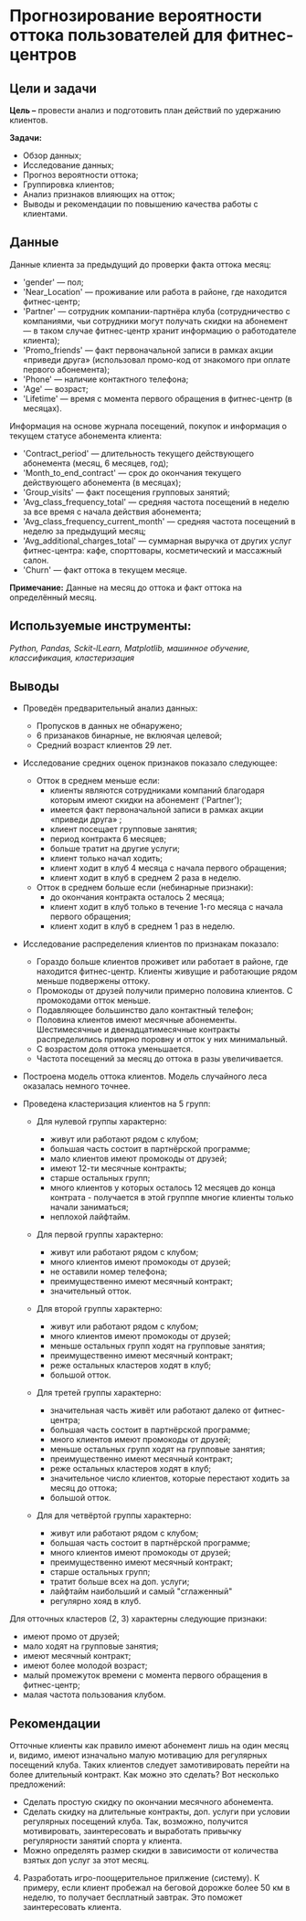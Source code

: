 # Прогнозирование вероятности оттока пользователей для фитнес-центров

## Цели и задачи

**Цель –** провести анализ и подготовить план действий по удержанию клиентов.

**Задачи:**
- Обзор данных;
- Исследование данных;
- Прогноз вероятности оттока;
- Группировка клиентов;
- Анализ признаков влияющих на отток;
- Выводы и рекомендации по повышению качества работы с клиентами.

## Данные
Данные клиента за предыдущий до проверки факта оттока месяц:

- 'gender' — пол;
- 'Near_Location' — проживание или работа в районе, где находится фитнес-центр;
- 'Partner' — сотрудник компании-партнёра клуба (сотрудничество с компаниями, чьи сотрудники могут получать скидки на абонемент — в таком случае фитнес-центр хранит информацию о работодателе клиента);
- 'Promo_friends' — факт первоначальной записи в рамках акции «приведи друга» (использовал промо-код от знакомого при оплате первого абонемента);
- 'Phone' — наличие контактного телефона;
- 'Age' — возраст;
- 'Lifetime' — время с момента первого обращения в фитнес-центр (в месяцах).

Информация на основе журнала посещений, покупок и информация о текущем статусе абонемента клиента:

- 'Contract_period' — длительность текущего действующего абонемента (месяц, 6 месяцев, год);
- 'Month_to_end_contract' — срок до окончания текущего действующего абонемента (в месяцах);
- 'Group_visits' — факт посещения групповых занятий;
- 'Avg_class_frequency_total' — средняя частота посещений в неделю за все время с начала действия абонемента;
- 'Avg_class_frequency_current_month' — средняя частота посещений в неделю за предыдущий месяц;
- 'Avg_additional_charges_total' — суммарная выручка от других услуг фитнес-центра: кафе, спорттовары, косметический и массажный салон.
- 'Churn' — факт оттока в текущем месяце.

**Примечание:** Данные на месяц до оттока и факт оттока на определённый месяц.

## Используемые инструменты: 
*Python, Pandas, Sckit-lLearn, Matplotlib, машинное обучение, классификация, кластеризация*

## Выводы
- Проведён предварительный анализ данных:
    - Пропусков в данных не обнаружено;
    - 6 призанаков бинарные, не вклюячая целевой;
    - Средний возраст клиентов 29 лет.
- Исследование средних оценок признаков показало следующее:
    - Отток в среднем меньше если:
        - клиенты являются сотрудниками компаний благодаря которым имеют скидки на абонемент ('Partner');
        - имеется факт первоначальной записи в рамках акции «приведи друга» ;
        - клиент посещает групповые занятия;
        - период контракта 6 месяцев;
        - больше тратит на другие услуги;
        - клиент только начал ходить;
        - клиент ходит в клуб 4 месяца с начала первого обращения;
        - клиент ходит в клуб в среднем 2 раза в неделю.
    - Отток в среднем больше если (небинарные признаки):
        - до окончания контракта осталось 2 месяца;
        - клиент ходит в клуб только в течение 1-го месяца с начала первого обращения;
        - клиент ходит в клуб в среднем 1 раз в неделю.
- Исследование распределения клиентов по признакам показало:
    - Гораздо больше клиентов проживет или работает в районе, где находится фитнес-центр. Клиенты живущие и работающие рядом меньше подвержены оттоку.
    - Промокоды от друзей получили примерно половина клиентов. C промокодами отток меньше.
    - Подавляющее большинство дало контактный телефон;
    - Половина клиентов имеют месячные абонементы. Шестимесячные и двенадцатимесячные контракты распределились примрно поровну и отток у них минимальный.
    - С возрастом доля оттока уменьшается.
    - Частота посещений за месяц до оттока в разы увеличивается.
- Построена модель оттока клиентов. Модель случайного леса оказалась немного точнее.
- Проведена кластеризация клиентов на 5 групп:

    - Для нулевой группы характерно:
        - живут или работают рядом с клубом;
        - большая часть состоит в партнёрской программе;
        - мало клиентов имеют промокоды от друзей;
        - имеют 12-ти месячные контракты;
        - старше остальных групп;
        - много клиентов у которых осталось 12 месяцев до конца контрата - получается в этой групппе многие клиенты только начали заниматься;
        - неплохой лайфтайм.
        
    - Для первой группы характерно:
        - живут или работают рядом с клубом;
        - много клиентов имеют промокоды от друзей;
        - не оставили номер телефона;
        - преимущественно имеют месячный контракт;
        - значительный отток.

    - Для второй группы характерно:
        - живут или работают рядом с клубом;
        - много клиентов имеют промокоды от друзей;
        - меньше остальных групп ходят на групповые занятия;
        - преимущественно имеют месячный контракт;
        - реже остальных кластеров ходят в клуб;
        - большой отток.

    - Для третей группы характерно:
        - значительная часть живёт или работают далеко от фитнес-центра;
        - большая часть состоит в партнёрской программе;
        - много клиентов имеют промокоды от друзей;
        - меньше остальных групп ходят на групповые занятия;
        - преимущественно имеют месячный контракт;
        - реже остальных кластеров ходят в клуб;
        - значительное число клиентов, которые перестают ходить за месяц до оттока;
        - большой отток.

    - Для для четвёртой группы характерно:
        - живут или работают рядом с клубом;
        - большая часть состоит в партнёрской программе;
        - много клиентов имеют промокоды от друзей;
        - преимущественно имеют месячный контракт;
        - старше остальных групп;
        - тратит больше всех на доп. услуги;
        - лайфтайм наибольший и самый "сглаженный"
        - регулярно хояд в клуб.

Для отточных кластеров (2, 3) характерны следующие признаки:
- имеют промо от друзей;
- мало ходят на групповые занятия;
- имеют месячный контракт;
- имеют более молодой возраст;
- малый промежуток времени с момента первого обращения в фитнес-центр;
- малая частота пользования клубом.

## Рекомендации

Отточные клиенты как правило имеют абонемент лишь на один месяц и, видимо, имеют изначально малую мотивацию для регулярных посещений клуба. Таких клиентов следует замотивировать перейти на более длительный контракт. Как можно это сделать? Вот несколько предложений:
- Сделать простую скидку по окончании месячного абонемента.
- Сделать скидку на длительные контракты, доп. услуги при условии регулярных посещений клуба. Так, возможно, получится мотивировать, заинтересовать и выработать привычку регулярности занятий спорта у клиента.
- Можно определять размер скидки в зависимости от количества взятых доп услуг за этот месяц.
4. Разработать игро-поощерительное прилжение (систему). К примеру, если клиент пробежал на беговой дорожке более 50 км в неделю, то получает бесплатный завтрак. Это поможет заинтересовать клиента.
